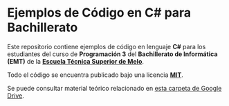# Ejemplos de Código en C# para Bachillerato

Este repositorio contiene ejemplos de código en lenguaje **C#** para los estudiantes del curso de **Programación 3** del **Bachillerato de Informática (EMT)** de la **[Escuela Técnica Superior de Melo](https://utumelo.blogspot.com/)**.

Todo el código se encuentra publicado bajo una licencia **[MIT](https://opensource.org/licenses/MIT)**.

Se puede consultar material teórico relacionado en [esta carpeta de Google Drive](https://drive.google.com/open?id=1iyz-nGl197iWSCO0K8CEzMWCbzJtkXC0).
